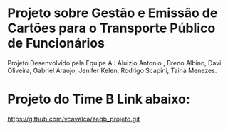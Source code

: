 # Projeto sobre Gestão e Emissão de Cartões para o Transporte Público de Funcionários
Projeto Desenvolvido pela Equipe A : Aluizio Antonio , Breno Albino, Davi Oliveira, Gabriel Araujo, Jenifer Kelen, Rodrigo Scapini, Tainá Menezes.

# Projeto do Time B Link abaixo:
https://github.com/vcavalca/zeqb_projeto.git
